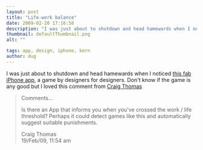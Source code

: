 ```yaml
---
layout: post
title: "Life-work balance"
date: 2009-02-20 17:16:58
description: "I was just about to shutdown and head hamewards when I noticed this fab iPhone app, a game by designers for designers. Don&#8217;t know if the game is any good but I loved this comment from Craig Thomas Comments&#8230; Is&#8230;"
thumbnail: defaultThumbnail.png
alt: ""

tags: app, design, iphone, kern
author: dug
---
```


<p>I was just about to shutdown and head hamewards when I noticed <a href="http://www.creativereview.co.uk/crblog/kern-for-fun-on-your-phone/">this fab iPhone app</a>, a game by designers for designers. Don't know if the game is any good but I loved this comment from <a href="http://www.craigyt.co.uk/">Craig Thomas</a></p>

<blockquote><p>Comments...</p>

<p>Is there an App that informs you when you've crossed the work / life threshold? Perhaps it could detect games like this and automatically suggest suitable punishments.</p>

<p>Craig Thomas<br />
19/Feb/09, 11:54 am</p></blockquote>
